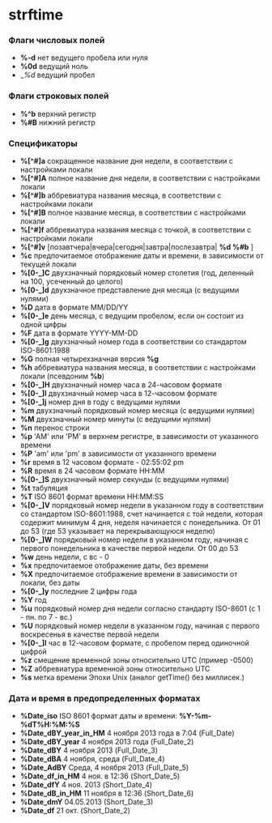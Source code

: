 strftime
========

### Флаги числовых полей
* __%-d__           нет ведущего пробела или нуля
* __%0d__           ведущий ноль
* __%_d__           ведущий пробел

### Флаги строковых полей
* __%^b__           верхний регистр
* __%#B__           нижний регистр

### Спецификаторы
* __%[^#]a__        сокращенное название дня недели, в соответствии с настройками локали
* __%[^#]A__        полное название дня недели, в соответствии с настройками локали
* __%[^#]b__        аббревиатура названия месяца, в соответствии с настройками локали
* __%[^#]B__        полное название месяца, в соответствии с настройками локали
* __%[^#]f__        аббревиатура названия месяца с точкой, в соответствии с настройками локали
* __%[^#]v__        [позавтчера|вчера|сегодня|завтра|послезавтра| __%d %#b__ ]
* __%c__            предпочитаемое отображение даты и времени, в зависимости от текущей локали
* __%[0-_]C__       двухзначный порядковый номер столетия (год, деленный на 100, усеченный до целого)
* __%[0-_]d__       двухзначное представление дня месяца (с ведущими нулями)
* __%D__            дата в формате MM/DD/YY
* __%[0-_]e__       день месяца, с ведущим пробелом, если он состоит из одной цифры
* __%F__            дата в формате YYYY-MM-DD
* __%[0-_]g__       двухзначный номер года в соответствии со стандартом ISO-8601:1988
* __%G__            полная четырехзначная версия __%g__
* __%h__            аббревиатура названия месяца, в соответствии с настройками локали (псевдоним __%b__)
* __%[0-_]H__       двухзначный номер часа в 24-часовом формате
* __%[0-_]I__       двухзначный номер часа в 12-часовом формате
* __%[0-_]j__       номер дня в году с ведущими нулями
* __%m__            двухзначный порядковый номер месяца (с ведущими нулями)
* __%M__            двухзначный номер минуты (с ведущими нулями)
* __%n__            перенос строки
* __%p__            'AM' или 'PM' в верхнем регистре, в зависимости от указанного времени
* __%P__            'am' или 'pm' в зависимости от указанного времени
* __%r__            время в 12 часовом формате - 02:55:02 pm
* __%R__            время в 24 часовом формате HH:MM
* __%[0-_]S__       двухзначный номер секунды (с ведущими нулями)
* __%t__            табуляция
* __%T__            ISO 8601 формат времени HH:MM:SS
* __%[0-_]V__       порядковый номер недели в указанном году в соответствии со стандартом ISO-8601:1988,
                счет начинается с той недели, которая содержит минимум 4 дня, неделя начинается с понедельника.
                От 01 до 53 (где 53 указывает на перекрывающуюся неделю)
* __%[0-_]W__       порядковый номер недели в указанном году, начиная с первого понедельника в качестве первой недели.
                От 00 до 53
* __%w__            день недели, с вс - 0
* __%x__            предпочитаемое отображение даты, без времени
* __%X__            предпочитаемое отображение времени в зависимости от локали, без даты
* __%[0-_]y__       последние 2 цифры года
* __%Y__            год
* __%u__            порядковый номер дня недели согласно стандарту ISO-8601 (с 1 - пн. по 7 - вс.)
* __%U__            порядковый номер недели в указанном году, начиная с первого воскресенья в качестве первой недели
* __%[0-_]l__       час в 12-часовом формате, с пробелом перед одиночной цифрой
* __%z__            смещение временной зоны относительно UTC (пример -0500)
* __%Z__            аббревиатура временной зоны относительно UTC
* __%s__            метка времени Эпохи Unix (аналог getTime() без миллисек.)

### Дата и время в предопределенных форматах
* __%Date_iso__                ISO 8601 формат даты и времени: __%Y-%m-%dT%H:%M:%S__
* __%Date_dBY_year_in_HM__     4 ноября 2013 года в 7:04 (Full_Date)
* __%Date_dBY_year__           4 ноября 2013 года (Full_Date_2)
* __%Date_dBY__                4 ноября 2013 (Full_Date_3)
* __%Date_dBA__                4 ноября, среда (Full_Date_4)
* __%Date_AdBY__               Среда, 4 ноября 2013 (Full_Date_5)
* __%Date_df_in_HM__           4 ноя. в 12:36 (Short_Date_5)
* __%Date_dfY__                4 ноя. 2013 (Short_Date_4)
* __%Date_dB_in_HM__           11 ноября в 12:36 (Short_Date_6)
* __%Date_dmY__                04.05.2013 (Short_Date_3)
* __%Date_df__                 21 окт. (Short_Date_2)
